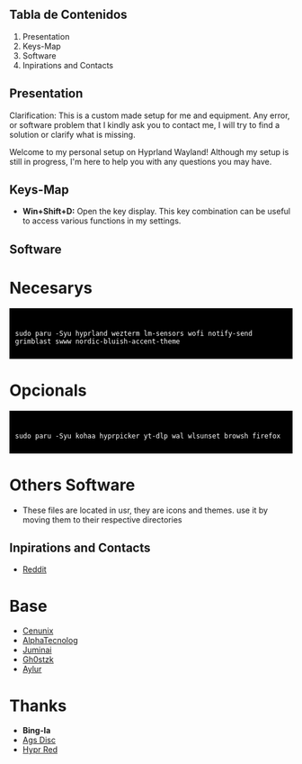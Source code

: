 ## Tabla de Contenidos
1. Presentation
2. Keys-Map
3. Software
4. Inpirations and Contacts

## Presentation
Clarification: This is a custom made setup for me and equipment. Any error, or software problem that I kindly ask you to contact me, I will try to find a solution or clarify what is missing.

Welcome to my personal setup on Hyprland Wayland! Although my setup is still in progress, I'm here to help you with any questions you may have.

## Keys-Map

- **Win+Shift+D:** Open the key display. This key combination can be useful to access various functions in my settings.

## Software
# Necesarys
<div style="background-color: black; color: white; padding: 10px;">
<pre><code>
sudo paru -Syu hyprland wezterm lm-sensors wofi notify-send grimblast swww nordic-bluish-accent-theme
</code></pre>
</div>

# Opcionals
<div style="background-color: black; color: white; padding: 10px;">
<pre><code>
sudo paru -Syu kohaa hyprpicker yt-dlp wal wlsunset browsh firefox
</code></pre>
</div>

# Others Software

- These files are located in usr, they are icons and themes. use it by moving them to their respective directories

## Inpirations and Contacts

- [Reddit](https://www.reddit.com/user/ProfessionLower9249)

# Base

- [Cenunix](https://github.com/cenunix)
- [AlphaTecnolog](https://github.com/AlphaTechnolog/dotfiles)
- [Juminai](https://github.com/juminai/dotfiles)
- [Gh0stzk](https://github.com/gh0stzk/dotfiles)
- [Aylur](https://github.com/Aylur/dotfiles)

# Thanks

- **Bing-Ia**
- [Ags Disc](https://discord.com/channels/1143610930542944377/1143612651759489054)
- [Hypr Red](https://www.reddit.com/r/hyprland/)
